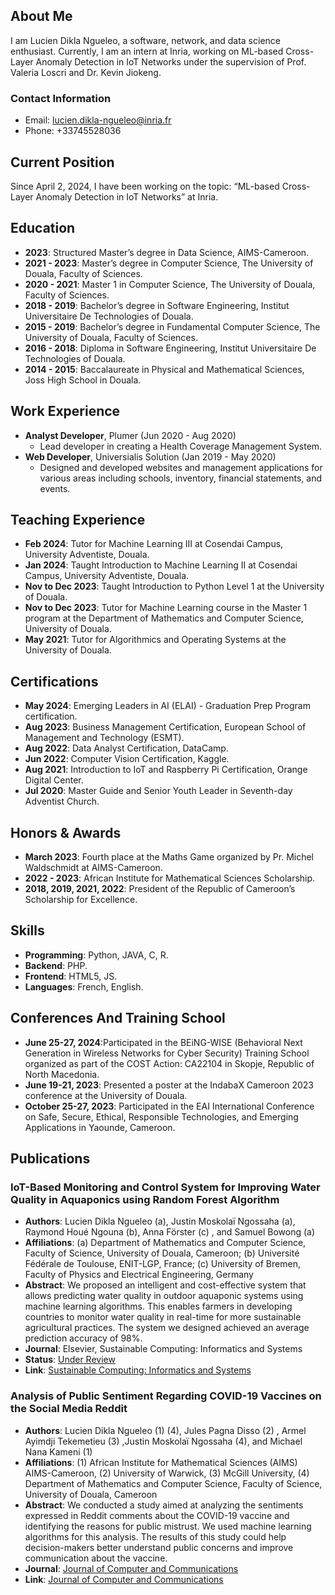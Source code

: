 ## About Me

I am Lucien Dikla Ngueleo, a software, network, and data science enthusiast. Currently, I am an intern at Inria, working on ML-based Cross-Layer Anomaly Detection in IoT Networks under the supervision of Prof. Valeria Loscri and Dr. Kevin Jiokeng.

### Contact Information
- Email: [lucien.dikla-ngueleo@inria.fr](mailto:lucien.dikla-ngueleo@inria.fr)
- Phone: +33745528036

## Current Position

Since April 2, 2024, I have been working on the topic: “ML-based Cross-Layer Anomaly Detection in IoT Networks” at Inria.

## Education

- **2023**: Structured Master’s degree in Data Science, AIMS-Cameroon.
- **2021 - 2023**: Master’s degree in Computer Science, The University of Douala, Faculty of Sciences.
- **2020 - 2021**: Master 1 in Computer Science, The University of Douala, Faculty of Sciences.
- **2018 - 2019**: Bachelor’s degree in Software Engineering, Institut Universitaire De Technologies of Douala.
- **2015 - 2019**: Bachelor’s degree in Fundamental Computer Science, The University of Douala, Faculty of Sciences.
- **2016 - 2018**: Diploma in Software Engineering, Institut Universitaire De Technologies of Douala.
- **2014 - 2015**: Baccalaureate in Physical and Mathematical Sciences, Joss High School in Douala.

## Work Experience

- **Analyst Developer**, Plumer (Jun 2020 - Aug 2020)
  - Lead developer in creating a Health Coverage Management System.
- **Web Developer**, Universialis Solution (Jan 2019 - May 2020)
  - Designed and developed websites and management applications for various areas including schools, inventory, financial statements, and events.

## Teaching Experience

- **Feb 2024**: Tutor for Machine Learning III at Cosendai Campus, University Adventiste, Douala.
- **Jan 2024**: Taught Introduction to Machine Learning II at Cosendai Campus, University Adventiste, Douala.
- **Nov to Dec 2023**: Taught Introduction to Python Level 1 at the University of Douala.
- **Nov to Dec 2023**: Tutor for Machine Learning course in the Master 1 program at the Department of Mathematics and Computer Science, University of Douala.
- **May 2021**: Tutor for Algorithmics and Operating Systems at the University of Douala.

## Certifications

- **May 2024**: Emerging Leaders in AI (ELAI) - Graduation Prep Program certification.
- **Aug 2023**: Business Management Certification, European School of Management and Technology (ESMT).
- **Aug 2022**: Data Analyst Certification, DataCamp.
- **Jun 2022**: Computer Vision Certification, Kaggle.
- **Aug 2021**: Introduction to IoT and Raspberry Pi Certification, Orange Digital Center.
- **Jul 2020**: Master Guide and Senior Youth Leader in Seventh-day Adventist Church.

## Honors & Awards

- **March 2023**: Fourth place at the Maths Game organized by Pr. Michel Waldschmidt at AIMS-Cameroon.
- **2022 - 2023**: African Institute for Mathematical Sciences Scholarship.
- **2018, 2019, 2021, 2022**: President of the Republic of Cameroon’s Scholarship for Excellence.

## Skills

- **Programming**: Python, JAVA, C, R.
- **Backend**: PHP.
- **Frontend**: HTML5, JS.
- **Languages**: French, English.

## Conferences And Training School


- **June 25-27, 2024**:Participated in the BEiNG-WISE (Behavioral Next Generation in Wireless Networks for Cyber Security) Training School organized as part of the COST Action: CA22104 in Skopje, Republic of North Macedonia.
- **June 19-21, 2023**: Presented a poster at the IndabaX Cameroon 2023 conference at the University of Douala.
- **October 25-27, 2023**: Participated in the EAI International Conference on Safe, Secure, Ethical, Responsible Technologies, and Emerging Applications in Yaounde, Cameroon.

## Publications

### IoT-Based Monitoring and Control System for Improving Water Quality in Aquaponics using Random Forest Algorithm
- **Authors**: Lucien Dikla Ngueleo (a), Justin Moskolaï Ngossaha (a), Raymond Houé Ngouna (b), Anna Förster (c) , and Samuel Bowong (a)
- **Affiliations**: (a) Department of Mathematics and Computer Science, Faculty of Science, University of Douala, Cameroon; (b) Université Fédérale de Toulouse, ENIT-LGP, France; (c) University of Bremen, Faculty of Physics and Electrical Engineering, Germany
- **Abstract**: We proposed an intelligent and cost-effective system that allows predicting water quality in outdoor aquaponic systems using machine learning algorithms. This enables farmers in developing countries to monitor water quality in real-time for more sustainable agricultural practices. The system we designed achieved an average prediction accuracy of 98%.
- **Journal**: Elsevier, Sustainable Computing: Informatics and Systems
- **Status**: [Under Review](https://track.authorhub.elsevier.com/?uuid=7a9ae976-297c-4f1a-a4f3-c47691120ddf)
- **Link**: [Sustainable Computing: Informatics and Systems](https://www.sciencedirect.com/journal/sustainable-computing-informatics-and-systems)

### Analysis of Public Sentiment Regarding COVID-19 Vaccines on the Social Media Reddit
- **Authors**: Lucien Dikla Ngueleo (1) (4), Jules Pagna Disso (2) , Armel Ayimdji Tekemetieu (3) ,Justin Moskolaï Ngossaha (4), and Michael Nana Kameni (1)
- **Affiliations**: (1) African Institute for Mathematical Sciences (AIMS) AIMS-Cameroon, (2) University of Warwick, (3) McGill University, (4) Department of Mathematics and Computer Science, Faculty of Science, University of Douala, Cameroon
- **Abstract**: We conducted a study aimed at analyzing the sentiments expressed in Reddit comments about the COVID-19 vaccine and identifying the reasons for public mistrust. We used machine learning algorithms for this analysis. The results of this study could help decision-makers better understand public concerns and improve communication about the vaccine.
- **Journal**: [Journal of Computer and Communications](https://www.scirp.org/journal/JCC/)
- **Link**: [Journal of Computer and Communications](https://www.scirp.org/journal/paperinformation?paperid=131243)

